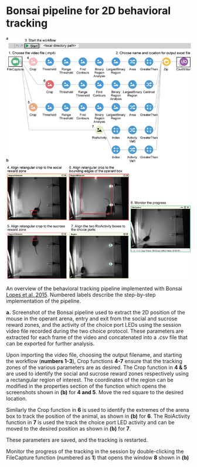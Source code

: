 # Bonsai pipeline for 2D behavioral tracking

![Schematic of the pipeline](../../Images/bonsaipipeline.png)

An overview of the behavioral tracking pipeline implemented with Bonsai [Lopes et al.,2015](https://pmc.ncbi.nlm.nih.gov/articles/PMC4389726/). Numbered labels describe the step-by-step implementation of the pipeline. 

**a.** Screenshot of the Bonsai pipeline used to extract the 2D position of the mouse in the operant arena, entry and exit from the social and sucrose reward zones, and the activity of the choice port LEDs using the session video file recorded during the two choice protocol. These parameters are extracted for each frame of the video and concatenated into a .csv file that can be exported for further analysis.

Upon importing the video file, choosing the output filename, and starting the workflow (**numbers 1-3**), Crop functions **4-7** ensure that the tracking zones of the various parameters are as desired. 
The Crop function in **4 & 5** are used to identify the social and sucrose reward zones respectively using a rectangular region of interest. The coordinates of the region can be modified in the properties section of the function which opens the screenshots shown in **(b)** for **4 and 5**. Move the red square to the desired location. 

Similarly the Crop function in **6** is used to identify the extremes of the arena box to track the position of the animal, as shown in **(b)** for **6**. The RoiActivity function in **7** is used the track the choice port LED activity and can be moved to the desired position as shown in **(b)** for **7**. 

These parameters are saved, and the tracking is restarted. 

Monitor the progress of the tracking in the session by double-clicking the FileCapture function (numbered as **1**) that opens the window **8** shown in **(b)**
